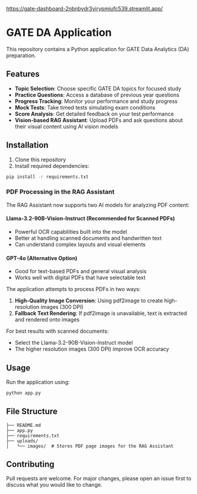 https://gate-dashboard-2nbnbydr3yirypmiufc539.streamlit.app/

# GATE DA Application

This repository contains a Python application for GATE Data Analytics (DA) preparation.

## Features

- **Topic Selection**: Choose specific GATE DA topics for focused study
- **Practice Questions**: Access a database of previous year questions
- **Progress Tracking**: Monitor your performance and study progress
- **Mock Tests**: Take timed tests simulating exam conditions
- **Score Analysis**: Get detailed feedback on your test performance
- **Vision-based RAG Assistant**: Upload PDFs and ask questions about their visual content using AI vision models

## Installation

1. Clone this repository
2. Install required dependencies:
```bash
pip install -r requirements.txt
```

### PDF Processing in the RAG Assistant

The RAG Assistant now supports two AI models for analyzing PDF content:

#### Llama-3.2-90B-Vision-Instruct (Recommended for Scanned PDFs)
- Powerful OCR capabilities built into the model
- Better at handling scanned documents and handwritten text
- Can understand complex layouts and visual elements

#### GPT-4o (Alternative Option)
- Good for text-based PDFs and general visual analysis
- Works well with digital PDFs that have selectable text

The application attempts to process PDFs in two ways:
1. **High-Quality Image Conversion**: Using pdf2image to create high-resolution images (300 DPI)
2. **Fallback Text Rendering**: If pdf2image is unavailable, text is extracted and rendered onto images

For best results with scanned documents:
- Select the Llama-3.2-90B-Vision-Instruct model
- The higher resolution images (300 DPI) improve OCR accuracy

## Usage

Run the application using:
```bash
python app.py
```

## File Structure

```
├── README.md
├── app.py
├── requirements.txt
├── uploads/
│   └── images/  # Stores PDF page images for the RAG Assistant
```

## Contributing

Pull requests are welcome. For major changes, please open an issue first to discuss what you would like to change.
